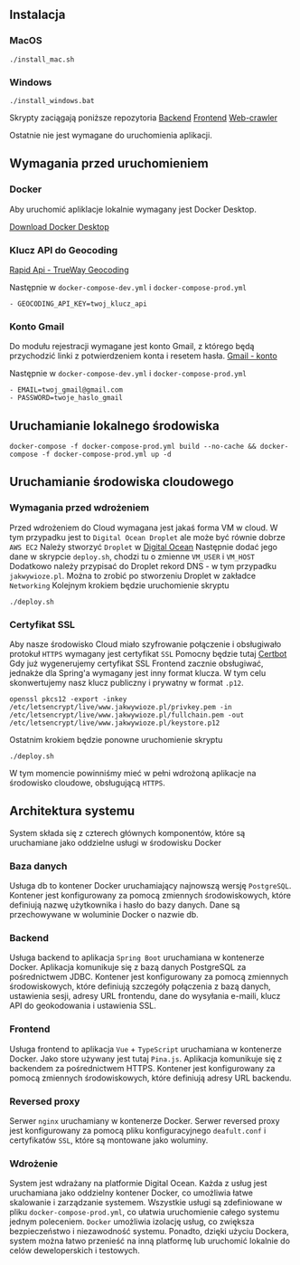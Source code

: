 ## Instalacja
### MacOS
```console
./install_mac.sh
```
### Windows
```console
./install_windows.bat
```

Skrypty zaciągają poniższe repozytoria
[Backend](https://github.com/happy531/jakwywioze-backend)
[Frontend](https://github.com/szymonbartanowicz/jakwywioze-frontend)
[Web-crawler](https://github.com/inoasasyn/Jakwywioze_web_crawler)

Ostatnie nie jest wymagane do uruchomienia aplikacji.

## Wymagania przed uruchomieniem
### Docker
Aby uruchomić apliklacje lokalnie wymagany jest Docker Desktop.

[Download Docker Desktop](https://www.docker.com/get-started)

### Klucz API do Geocoding
[Rapid Api - TrueWay Geocoding](https://rapidapi.com/trueway/api/trueway-geocoding)

Następnie w `docker-compose-dev.yml` i `docker-compose-prod.yml`
```text
- GEOCODING_API_KEY=twoj_klucz_api
```
### Konto Gmail
Do modułu rejestracji wymagane jest konto Gmail, z którego będą przychodzić linki z potwierdzeniem konta i resetem hasła.
[Gmail - konto](https://support.google.com/mail/answer/56256?hl=en)

Następnie w `docker-compose-dev.yml` i `docker-compose-prod.yml`
```text
- EMAIL=twoj_gmail@gmail.com
- PASSWORD=twoje_haslo_gmail
```

## Uruchamianie lokalnego środowiska
```console
docker-compose -f docker-compose-prod.yml build --no-cache && docker-compose -f docker-compose-prod.yml up -d
```

## Uruchamianie środowiska cloudowego
### Wymagania przed wdrożeniem
Przed wdrożeniem do Cloud wymagana jest jakaś forma VM w cloud. W tym przypadku jest to `Digital Ocean Droplet` ale może być równie dobrze `AWS EC2`
Należy stworzyć `Droplet` w [Digital Ocean](https://www.digitalocean.com/products/droplets)
Następnie dodać jego dane w skrypcie `deploy.sh`, chodzi tu o zmienne `VM_USER` i `VM_HOST`
Dodatkowo należy przypisać do Droplet rekord DNS - w tym przypadku `jakwywioze.pl`. Można to zrobić po stworzeniu Droplet w zakładce `Networking`
Kolejnym krokiem będzie uruchomienie skryptu
```console
./deploy.sh
```

### Certyfikat SSL
Aby nasze środowisko Cloud miało szyfrowanie połączenie i obsługiwało protokuł `HTTPS` wymagany jest certyfikat `SSL`
Pomocny będzie tutaj [Certbot](https://certbot.eff.org/instructions?ws=nginx&os=ubuntufocal)
Gdy już wygenerujemy certyfikat SSL Frontend zacznie obsługiwać, jednakże dla Spring'a wymagany jest inny format klucza.
W tym celu skonwertujemy nasz klucz publiczny i prywatny w format `.p12`.
```console
openssl pkcs12 -export -inkey /etc/letsencrypt/live/www.jakwywioze.pl/privkey.pem -in /etc/letsencrypt/live/www.jakwywioze.pl/fullchain.pem -out /etc/letsencrypt/live/www.jakwywioze.pl/keystore.p12
```
Ostatnim krokiem będzie ponowne uruchomienie skryptu
```console
./deploy.sh
```
W tym momencie powinniśmy mieć w pełni wdrożoną aplikacje na środowisko cloudowe, obsługującą `HTTPS`.

## Architektura systemu
System składa się z czterech głównych komponentów, które są uruchamiane jako oddzielne usługi w środowisku Docker

### Baza danych
Usługa db to kontener Docker uruchamiający najnowszą wersję `PostgreSQL`. Kontener jest konfigurowany za pomocą zmiennych środowiskowych, 
które definiują nazwę użytkownika i hasło do bazy danych. Dane są przechowywane w woluminie Docker o nazwie db.

### Backend
Usługa backend to aplikacja `Spring Boot` uruchamiana w kontenerze Docker. Aplikacja komunikuje się z bazą danych PostgreSQL za pośrednictwem JDBC. 
Kontener jest konfigurowany za pomocą zmiennych środowiskowych, które definiują szczegóły połączenia z bazą danych, ustawienia sesji, adresy URL frontendu, dane do wysyłania e-maili, 
klucz API do geokodowania i ustawienia SSL.

### Frontend
Usługa frontend to aplikacja `Vue` + `TypeScript` uruchamiana w kontenerze Docker. Jako store używany jest tutaj `Pina.js`. Aplikacja komunikuje się z backendem za pośrednictwem HTTPS. 
Kontener jest konfigurowany za pomocą zmiennych środowiskowych, które definiują adresy URL backendu.

### Reversed proxy
Serwer `nginx` uruchamiany w kontenerze Docker. Serwer reversed proxy jest konfigurowany za pomocą pliku konfiguracyjnego `deafult.conf` i certyfikatów `SSL`, które są montowane jako woluminy. 

### Wdrożenie
System jest wdrażany na platformie Digital Ocean. Każda z usług jest uruchamiana jako oddzielny kontener Docker, co umożliwia łatwe skalowanie i zarządzanie systemem. 
Wszystkie usługi są zdefiniowane w pliku `docker-compose-prod.yml`, co ułatwia uruchomienie całego systemu jednym poleceniem.
`Docker` umożliwia izolację usług, co zwiększa bezpieczeństwo i niezawodność systemu. Ponadto, dzięki użyciu Dockera, system można łatwo przenieść na inną platformę lub uruchomić lokalnie do celów deweloperskich i testowych.

